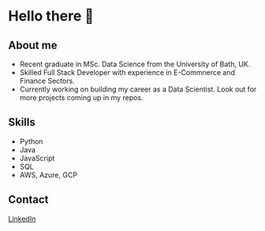 # Hello there 👋

## About me
* Recent graduate in MSc. Data Science from the University of Bath, UK.
* Skilled Full Stack Developer with experience in E-Commnerce and Finance Sectors.
* Currently working on building my career as a Data Scientist. Look out for more projects coming up in my repos.

## Skills
* Python
* Java
* JavaScript
* SQL
* AWS, Azure, GCP

## Contact
[LinkedIn](https://www.linkedin.com/in/hemanth-kr/)
